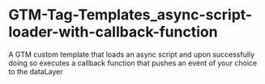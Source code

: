# GTM-Tag-Templates_async-script-loader-with-callback-function
A GTM custom template that loads an async script and upon successfully doing so executes a callback function that pushes an event of your choice to the dataLayer
